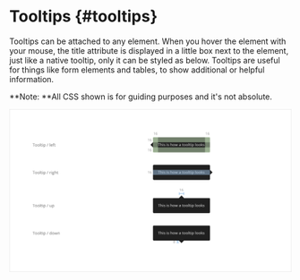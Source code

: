 # Tooltips {#tooltips}

Tooltips can be attached to any element. When you hover the element with your mouse, the title attribute is displayed in a little box next to the element, just like a native tooltip, only it can be styled as below. Tooltips are useful for things like form elements and tables, to show additional or helpful information.

**Note: **All CSS shown is for guiding purposes and it's not absolute.

![](/assets/atoms/tooltips-sizes.png)




